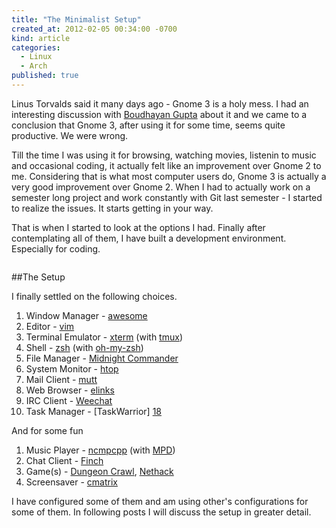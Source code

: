 ```yaml
---
title: "The Minimalist Setup"
created_at: 2012-02-05 00:34:00 -0700
kind: article
categories:
  - Linux
  - Arch
published: true
---
```


Linus Torvalds said it many days ago - Gnome 3 is a holy mess. I had an interesting discussion with [Boudhayan Gupta][0] about it and we came to a conclusion that Gnome 3, after using it for some time, seems quite productive. We were wrong.

Till the time I was using it for browsing, watching movies, listenin to music and occasional coding, it actually felt like an improvement over Gnome 2 to me. Considering that is what most computer users do, Gnome 3 is actually a very good improvement over Gnome 2. When I had to actually work on a semester long project and work constantly with Git last semester - I started to realize the issues. It starts getting in your way.

That is when I started to look at the options I had. Finally after contemplating all of them, I have built a development environment. Especially for coding.

<a href="/images/posts/2012-02-05-desktop.png" class="lightbox" ><img src="/images/posts/2012-02-05-desktop-thumbnail.png" alt=""></a>

##The Setup

I finally settled on the following choices.

1. Window Manager - [awesome][1]
2. Editor - [vim][2]
3. Terminal Emulator - [xterm][3] (with [tmux][4])
4. Shell - [zsh][5] (with [oh-my-zsh][6])
5. File Manager - [Midnight Commander][7]
6. System Monitor - [htop][8]
7. Mail Client - [mutt][9]
8. Web Browser - [elinks][10]
9. IRC Client - [Weechat][11]
10. Task Manager - [TaskWarrior] [18]

And for some fun

1. Music Player - [ncmpcpp][12] (with [MPD][13])
2. Chat Client - [Finch][14]
3. Game(s) - [Dungeon Crawl][15], [Nethack][16]
4. Screensaver - [cmatrix][17]

I have configured some of them and am using other's configurations for some of them. In following posts I will discuss the setup in greater detail.

[0]: http://www.baloneygeek.com/
[1]: http://awesome.naquadah.org/
[2]: http://www.vim.org/
[3]: http://invisible-island.net/xterm/
[4]: http://tmux.sourceforge.net/
[5]: http://www.zsh.org/
[6]: https://github.com/robbyrussell/oh-my-zsh
[7]: http://www.gnu.org/software/mc/
[8]: http://htop.sourceforge.net/
[9]: http://www.mutt.org/
[10]: http://elinks.cz/
[11]: http://www.weechat.org/
[12]: http://unkart.ovh.org/ncmpcpp/
[13]: http://mpd.wikia.com/wiki/Music_Player_Daemon_Wiki
[14]: http://developer.pidgin.im/wiki/Using%20Finch
[15]: http://crawl.develz.org/wordpress/
[16]: http://www.nethack.org/
[17]: http://www.asty.org/cmatrix/
[18]: http://taskwarrior.org/projects/show/taskwarrior
